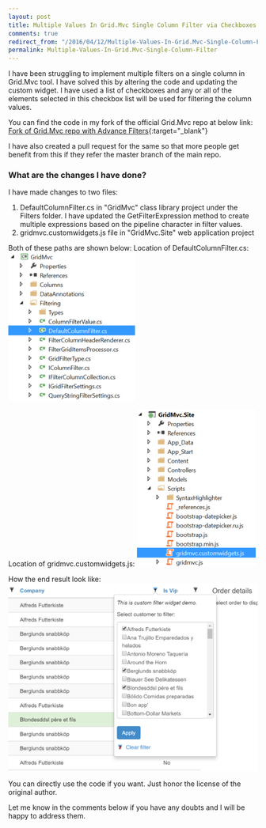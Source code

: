```yaml
---
layout: post
title: Multiple Values In Grid.Mvc Single Column Filter via Checkboxes with Code Sample
comments: true
redirect_from: "/2016/04/12/Multiple-Values-In-Grid.Mvc-Single-Column-Filter/"
permalink: Multiple-Values-In-Grid.Mvc-Single-Column-Filter
---
```


I have been struggling to implement multiple filters on a single column in Grid.Mvc tool. I have solved this by altering the code and updating the custom widget.
I have used a list of checkboxes and any or all of the elements selected in this checkbox list will be used for filtering the column values.

You can find the code in my fork of the official Grid.Mvc repo at below link:
[Fork of Grid.Mvc repo with Advance Filters](https://github.com/HarvestingClouds/Grid.Mvc){:target="_blank"}

I have also created a pull request for the same so that more people get benefit from this if they refer the master branch of the main repo.

### What are the changes I have done?
I have made changes to two files:
1. DefaultColumnFilter.cs in "GridMvc" class library project under the Filters folder. I have updated the GetFilterExpression method to create multiple expressions based on the pipeline character in filter values.
2. gridmvc.customwidgets.js file in "GridMvc.Site" web application project
 
Both of these paths are shown below:
Location of DefaultColumnFilter.cs:
![DefaultColumnFilter.cs](/assets/Grid.Mvc/CSFile.png "DefaultColumnFilter.cs")

Location of gridmvc.customwidgets.js:
![gridmvc.customwidgets.js](/assets/Grid.Mvc/JSFile.png "gridmvc.customwidgets.js")

How the end result look like:
![Checkbox Filtering](/assets/Grid.Mvc/EndResult.png "Checkbox Filtering")

You can directly use the code if you want. Just honor the license of the original author.

Let me know in the comments below if you have any doubts and I will be happy to address them.
